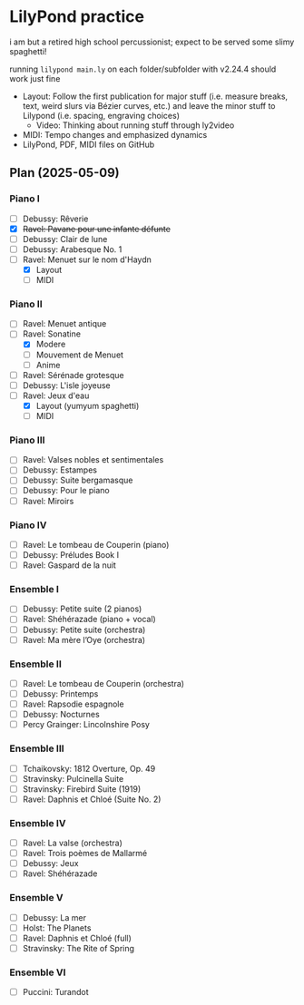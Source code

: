 # LilyPond practice

i am but a retired high school percussionist; expect to be served some slimy spaghetti!

running `lilypond main.ly` on each folder/subfolder with v2.24.4 should work just fine

- Layout: Follow the first publication for major stuff (i.e. measure breaks, text, weird slurs via Bézier curves, etc.) and leave the minor stuff to Lilypond (i.e. spacing, engraving choices)
	- Video: Thinking about running stuff through ly2video
- MIDI: Tempo changes and emphasized dynamics
- LilyPond, PDF, MIDI files on GitHub

## Plan (2025-05-09)

### Piano I

- [ ] Debussy: Rêverie
- [x] ~~Ravel: Pavane pour une infante défunte~~
- [ ] Debussy: Clair de lune
- [ ] Debussy: Arabesque No. 1	
- [ ] Ravel: Menuet sur le nom d'Haydn
	- [x] Layout
	- [ ] MIDI

### Piano II

- [ ] Ravel: Menuet antique
- [ ] Ravel: Sonatine
	- [x] Modere
	- [ ] Mouvement de Menuet
	- [ ] Anime
- [ ] Ravel: Sérénade grotesque
- [ ] Debussy: L'isle joyeuse
- [ ] Ravel: Jeux d'eau
	- [x] Layout (yumyum spaghetti)
	- [ ] MIDI

### Piano III

- [ ] Ravel: Valses nobles et sentimentales
- [ ] Debussy: Estampes
- [ ] Debussy: Suite bergamasque
- [ ] Debussy: Pour le piano
- [ ] Ravel: Miroirs

### Piano IV

- [ ] Ravel: Le tombeau de Couperin (piano)
- [ ] Debussy: Préludes Book I
- [ ] Ravel: Gaspard de la nuit

### Ensemble I

- [ ] Debussy: Petite suite (2 pianos)
- [ ] Ravel: Shéhérazade (piano + vocal)
- [ ] Debussy: Petite suite (orchestra)
- [ ] Ravel: Ma mère l’Oye (orchestra)

### Ensemble II

- [ ] Ravel: Le tombeau de Couperin (orchestra)
- [ ] Debussy: Printemps
- [ ] Ravel: Rapsodie espagnole
- [ ] Debussy: Nocturnes
- [ ] Percy Grainger: Lincolnshire Posy

### Ensemble III

- [ ] Tchaikovsky: 1812 Overture, Op. 49
- [ ] Stravinsky: Pulcinella Suite
- [ ] Stravinsky: Firebird Suite (1919)
- [ ] Ravel: Daphnis et Chloé (Suite No. 2)

### Ensemble IV

- [ ] Ravel: La valse (orchestra)
- [ ] Ravel: Trois poèmes de Mallarmé
- [ ] Debussy: Jeux
- [ ] Ravel: Shéhérazade

### Ensemble V 

- [ ] Debussy: La mer
- [ ] Holst: The Planets
- [ ] Ravel: Daphnis et Chloé (full)
- [ ] Stravinsky: The Rite of Spring

### Ensemble VI

- [ ] Puccini: Turandot